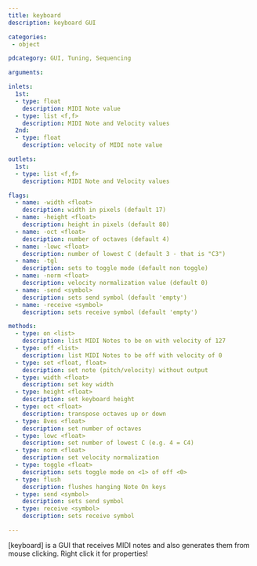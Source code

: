 ```yaml
---
title: keyboard
description: keyboard GUI

categories:
 - object

pdcategory: GUI, Tuning, Sequencing

arguments:

inlets:
  1st:
  - type: float
    description: MIDI Note value
  - type: list <f,f>
    description: MIDI Note and Velocity values
  2nd:
  - type: float
    description: velocity of MIDI note value

outlets:
  1st:
  - type: list <f,f>
    description: MIDI Note and Velocity values

flags:
  - name: -width <float>
    description: width in pixels (default 17)
  - name: -height <float>
    description: height in pixels (default 80)
  - name: -oct <float>
    description: number of octaves (default 4)
  - name: -lowc <float>
    description: number of lowest C (default 3 - that is "C3")
  - name: -tgl
    description: sets to toggle mode (default non toggle)
  - name: -norm <float>
    description: velocity normalization value (default 0)
  - name: -send <symbol>
    description: sets send symbol (default 'empty')
  - name: -receive <symbol>
    description: sets receive symbol (default 'empty')

methods:
  - type: on <list>
    description: list MIDI Notes to be on with velocity of 127
  - type: off <list>
    description: list MIDI Notes to be off with velocity of 0
  - type: set <float, float>
    description: set note (pitch/velocity) without output
  - type: width <float>
    description: set key width
  - type: height <float>
    description: set keyboard height
  - type: oct <float>
    description: transpose octaves up or down
  - type: 8ves <float>
    description: set number of octaves
  - type: lowc <float>
    description: set number of lowest C (e.g. 4 = C4)
  - type: norm <float>
    description: set velocity normalization
  - type: toggle <float>
    description: sets toggle mode on <1> of off <0>
  - type: flush
    description: flushes hanging Note On keys
  - type: send <symbol>
    description: sets send symbol
  - type: receive <symbol>
    description: sets receive symbol

---
```


[keyboard] is a GUI that receives MIDI notes and also generates them from mouse clicking. Right click it for properties!

